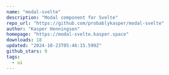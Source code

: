 ```yaml
---
name: "modal-svelte"
description: "Modal component for Svelte"
repo_url: "https://github.com/probablykasper/modal-svelte"
author: "Kasper Henningsen"
homepage: "https://modal-svelte.kasper.space"
downloads: 18
updated: "2024-10-23T05:46:15.599Z"
github_stars: 9
tags: 
  - ui
---
```

